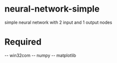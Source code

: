 # neural-network-simple
simple neural network with 2 input and 1 output nodes 

# Required 
   -- win32com
   -- numpy
   -- matplotlib
